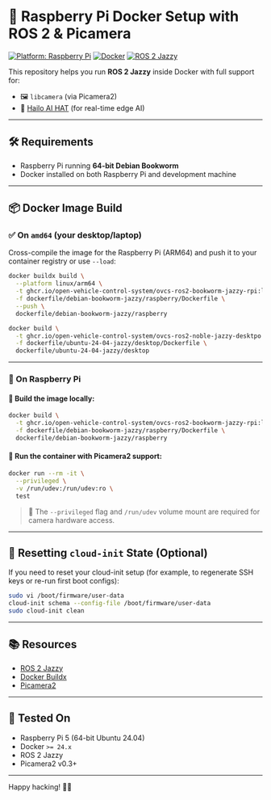 # 🚀 Raspberry Pi Docker Setup with ROS 2 & Picamera

[![Platform: Raspberry Pi](https://img.shields.io/badge/platform-Raspberry%20Pi-green.svg)](https://www.raspberrypi.com/)
[![Docker](https://img.shields.io/badge/container-docker-blue)](https://www.docker.com/)
[![ROS 2 Jazzy](https://img.shields.io/badge/ros2-jazzy-blueviolet)](https://docs.ros.org/en/jazzy/)

This repository helps you run **ROS 2 Jazzy** inside Docker with full support for:

- 🖼️ `libcamera` (via Picamera2)
- 🧠 [Hailo AI HAT](https://hailo.ai/products/hailo-8-ai-accelerator-module/hailo-8-application-processor-hats/) (for real-time edge AI)

---

## 🛠️ Requirements

- Raspberry Pi running **64-bit Debian Bookworm**
- Docker installed on both Raspberry Pi and development machine

---

## 📦 Docker Image Build

### ✅ On `amd64` (your desktop/laptop)

Cross-compile the image for the Raspberry Pi (ARM64) and push it to your container registry or use `--load`:

```bash
docker buildx build \
  --platform linux/arm64 \
  -t ghcr.io/open-vehicle-control-system/ovcs-ros2-bookworm-jazzy-rpi:latest \
  -f dockerfile/debian-bookworm-jazzy/raspberry/Dockerfile \
  --push \
  dockerfile/debian-bookworm-jazzy/raspberry
```

```bash
docker build \
  -t ghcr.io/open-vehicle-control-system/ovcs-ros2-noble-jazzy-desktpo:latest \
  -f dockerfile/ubuntu-24-04-jazzy/desktop/Dockerfile \
  dockerfile/ubuntu-24-04-jazzy/desktop
```
---

### 🍓 On Raspberry Pi

#### 🔧 Build the image locally:

```bash
docker build \
  -t ghcr.io/open-vehicle-control-system/ovcs-ros2-bookworm-jazzy-rpi:latest \
  -f dockerfile/debian-bookworm-jazzy/raspberry/Dockerfile \
  dockerfile/debian-bookworm-jazzy/raspberry
```

#### 🎥 Run the container with **Picamera2 support**:

```bash
docker run --rm -it \
  --privileged \
  -v /run/udev:/run/udev:ro \
  test
```

> 🔐 The `--privileged` flag and `/run/udev` volume mount are required for camera hardware access.

---

## 🔄 Resetting `cloud-init` State (Optional)

If you need to reset your cloud-init setup (for example, to regenerate SSH keys or re-run first boot configs):

```bash
sudo vi /boot/firmware/user-data
cloud-init schema --config-file /boot/firmware/user-data
sudo cloud-init clean
```

---

## 📚 Resources

- [ROS 2 Jazzy](https://docs.ros.org/en/jazzy/)
- [Docker Buildx](https://docs.docker.com/buildx/working-with-buildx/)
- [Picamera2](https://github.com/raspberrypi/picamera2)

---

## 🧪 Tested On

- Raspberry Pi 5 (64-bit Ubuntu  24.04)
- Docker `>= 24.x`
- ROS 2 Jazzy
- Picamera2 v0.3+

---

Happy hacking! 🧪🔬
